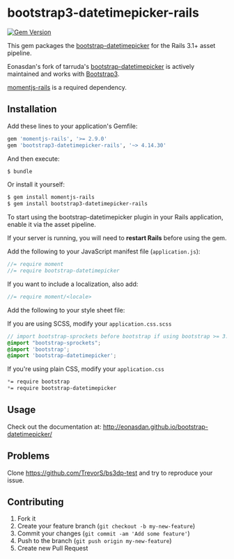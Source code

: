 # bootstrap3-datetimepicker-rails

[![Gem Version](https://badge.fury.io/rb/bootstrap3-datetimepicker-rails.png)](http://badge.fury.io/rb/bootstrap3-datetimepicker-rails)

This gem packages the [bootstrap-datetimepicker](https://github.com/Eonasdan/bootstrap-datetimepicker) for the Rails 3.1+ asset pipeline.

Eonasdan's fork of tarruda's [bootstrap-datetimepicker](https://github.com/tarruda/bootstrap-datetimepicker) is
actively maintained and works with [Bootstrap3](http://getbootstrap.com).

[momentjs-rails](https://github.com/derekprior/momentjs-rails) is a required dependency.

## Installation

Add these lines to your application's Gemfile:
```ruby
gem 'momentjs-rails', '>= 2.9.0'
gem 'bootstrap3-datetimepicker-rails', '~> 4.14.30'
```

And then execute:
```bash
$ bundle
```

Or install it yourself:
```bash
$ gem install momentjs-rails
$ gem install bootstrap3-datetimepicker-rails
```

To start using the bootstrap-datetimepicker plugin in your Rails application, enable it via the asset pipeline.

If your server is running, you will need to **restart Rails** before using the gem.

Add the following to your JavaScript manifest file (`application.js`):
```js
//= require moment
//= require bootstrap-datetimepicker
```

If you want to include a localization, also add:
```js
//= require moment/<locale>
```

Add the following to your style sheet file:

If you are using SCSS, modify your `application.css.scss`
```scss
// import bootstrap-sprockets before bootstrap if using bootstrap >= 3.2
@import "bootstrap-sprockets";
@import 'bootstrap';
@import 'bootstrap-datetimepicker';
```

If you're using plain CSS, modify your `application.css`
```css
*= require bootstrap
*= require bootstrap-datetimepicker
```

## Usage

Check out the documentation at: http://eonasdan.github.io/bootstrap-datetimepicker/

## Problems

Clone https://github.com/TrevorS/bs3dp-test and try to reproduce your issue.

## Contributing

1. Fork it
2. Create your feature branch (`git checkout -b my-new-feature`)
3. Commit your changes (`git commit -am 'Add some feature'`)
4. Push to the branch (`git push origin my-new-feature`)
5. Create new Pull Request
